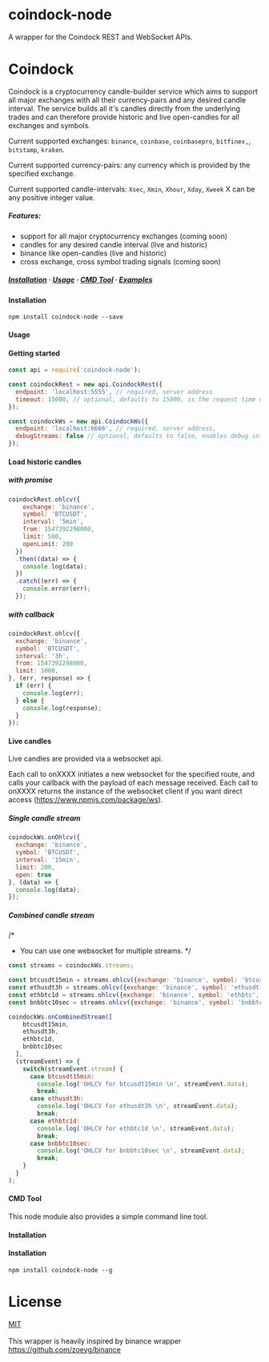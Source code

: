 # coindock-node
A wrapper for the Coindock REST and WebSocket APIs.


# Coindock 
Coindock is a cryptocurrency candle-builder service which aims to support all major exchanges with all their currency-pairs and any desired candle interval. The service builds all it's candles directly from the underlying trades and can therefore provide historic and live open-candles for all exchanges and symbols.

Current supported exchanges: `binance`, `coinbase`, `coinbasepro`, `bitfinex,`, `bitstamp`, `kraken`.

Current supported currency-pairs: any currency which is provided by the specified exchange.

Current supported candle-intervals: `Xsec`, `Xmin`, `Xhour`, `Xday`, `Xweek` X can be any positive integer value.


##### Features:
- support for all major cryptocurrency exchanges (coming soon)
- candles for any desired candle interval (live and historic)
- binance like open-candles (live and historic)
- cross exchange, cross symbol trading signals (coming soon)


##### [Installation](#Installation) · [Usage](#usage) · [CMD Tool](#cmd) · [Examples](https://github.com/tommuhm/coindock-node/tree/master/src/examples)


#### Installation
```
npm install coindock-node --save
```

#### Usage

#### Getting started
```javascript
const api = require('coindock-node');

const coindockRest = new api.CoindockRest({
  endpoint: 'localhost:5555', // required, server address
  timeout: 15000, // optional, defaults to 15000, is the request time out in milliseconds
});

const coindockWs = new api.CoindockWs({
  endpoint: 'localhost:6666', // required, server address,
  debugStreams: false // optional, defaults to false, enables debug information for candles
});
```

#### Load historic candles 

##### with promise
```js
coindockRest.ohlcv({
    exchange: 'binance',
    symbol: 'BTCUSDT',
    interval: '5min',
    from: 1547392298000,
    limit: 500,
    openLimit: 200
  })
  .then((data) => {
    console.log(data);
  })
  .catch((err) => {
    console.error(err);
  });
```

##### with callback
```js
coindockRest.ohlcv({
  exchange: 'binance',
  symbol: 'BTCUSDT',
  interval: '3h',
  from: 1547392298000,
  limit: 1000,
}, (err, response) => {
  if (err) {
    console.log(err);
  } else {
    console.log(response);
  }
});
```



#### Live candles 

Live candles are provided via a websocket api.

Each call to onXXXX initiates a new websocket for the specified route, and calls your callback with the payload of each message received.  Each call to onXXXX returns the instance of the websocket client if you want direct access (https://www.npmjs.com/package/ws).

##### Single candle stream
```js 
coindockWs.onOhlcv({
  exchange: 'binance',
  symbol: 'BTCUSDT',
  interval: '15min',
  limit: 200,
  open: true
}, (data) => {
  console.log(data);
});
```

##### Combined candle stream

/*
 * You can use one websocket for multiple streams.
 */
 
```js 
const streams = coindockWs.streams;

const btcusdt15min = streams.ohlcv({exchange: 'binance', symbol: 'btcusdt', interval: '15min', limit: 200, open: false});
const ethusdt3h = streams.ohlcv({exchange: 'binance', symbol: 'ethusdt', interval: '3h', limit: 5});
const ethbtc1d = streams.ohlcv({exchange: 'binance', symbol: 'ethbtc', interval: '1d', limit: 200, open: true});
const bnbbtc10sec = streams.ohlcv({exchange: 'binance', symbol: 'bnbbtc', interval: '1sec'});

coindockWs.onCombinedStream([
    btcusdt15min,
    ethusdt3h,
    ethbtc1d,
    bnbbtc10sec
  ],
  (streamEvent) => {
    switch(streamEvent.stream) {
      case btcusdt15min:
        console.log('OHLCV for btcusdt15min \n', streamEvent.data);
        break;
      case ethusdt3h:
        console.log('OHLCV for ethusdt3h \n', streamEvent.data);
        break;
      case ethbtc1d:
        console.log('OHLCV for ethbtc1d \n', streamEvent.data);
        break;
      case bnbbtc10sec:
        console.log('OHLCV for bnbbtc10sec \n', streamEvent.data);
        break;
    }
  }
);

```

#### CMD Tool

This node module also provides a simple command line tool.

#### Installation

#### Installation
```
npm install coindock-node --g
```



# License
[MIT](LICENSE)<br/>
<br/>
This wrapper is heavily inspired by binance wrapper https://github.com/zoeyg/binance